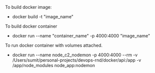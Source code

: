 To build docker image:
- docker build -t "image_name"

To build docker container
- docker run --name "container_name" -p 4000:4000 "image_name"

To run docker container with volumes attached.
- docker run --name node_c2_nodemon -p 4000:4000 --rm -v /Users/sumit/personal-projects/devops-rnd/docker/api:/app -v /app/node_modules  node_app:nodemon